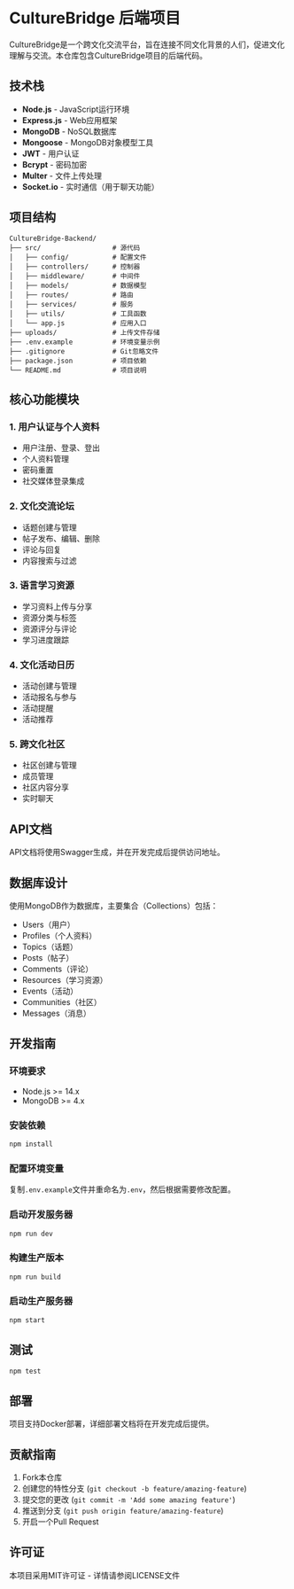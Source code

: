 # CultureBridge 后端项目

CultureBridge是一个跨文化交流平台，旨在连接不同文化背景的人们，促进文化理解与交流。本仓库包含CultureBridge项目的后端代码。

## 技术栈

- **Node.js** - JavaScript运行环境
- **Express.js** - Web应用框架
- **MongoDB** - NoSQL数据库
- **Mongoose** - MongoDB对象模型工具
- **JWT** - 用户认证
- **Bcrypt** - 密码加密
- **Multer** - 文件上传处理
- **Socket.io** - 实时通信（用于聊天功能）

## 项目结构

```
CultureBridge-Backend/
├── src/                  # 源代码
│   ├── config/           # 配置文件
│   ├── controllers/      # 控制器
│   ├── middleware/       # 中间件
│   ├── models/           # 数据模型
│   ├── routes/           # 路由
│   ├── services/         # 服务
│   ├── utils/            # 工具函数
│   └── app.js            # 应用入口
├── uploads/              # 上传文件存储
├── .env.example          # 环境变量示例
├── .gitignore            # Git忽略文件
├── package.json          # 项目依赖
└── README.md             # 项目说明
```

## 核心功能模块

### 1. 用户认证与个人资料

- 用户注册、登录、登出
- 个人资料管理
- 密码重置
- 社交媒体登录集成

### 2. 文化交流论坛

- 话题创建与管理
- 帖子发布、编辑、删除
- 评论与回复
- 内容搜索与过滤

### 3. 语言学习资源

- 学习资料上传与分享
- 资源分类与标签
- 资源评分与评论
- 学习进度跟踪

### 4. 文化活动日历

- 活动创建与管理
- 活动报名与参与
- 活动提醒
- 活动推荐

### 5. 跨文化社区

- 社区创建与管理
- 成员管理
- 社区内容分享
- 实时聊天

## API文档

API文档将使用Swagger生成，并在开发完成后提供访问地址。

## 数据库设计

使用MongoDB作为数据库，主要集合（Collections）包括：

- Users（用户）
- Profiles（个人资料）
- Topics（话题）
- Posts（帖子）
- Comments（评论）
- Resources（学习资源）
- Events（活动）
- Communities（社区）
- Messages（消息）

## 开发指南

### 环境要求

- Node.js >= 14.x
- MongoDB >= 4.x

### 安装依赖

```bash
npm install
```

### 配置环境变量

复制`.env.example`文件并重命名为`.env`，然后根据需要修改配置。

### 启动开发服务器

```bash
npm run dev
```

### 构建生产版本

```bash
npm run build
```

### 启动生产服务器

```bash
npm start
```

## 测试

```bash
npm test
```

## 部署

项目支持Docker部署，详细部署文档将在开发完成后提供。

## 贡献指南

1. Fork本仓库
2. 创建您的特性分支 (`git checkout -b feature/amazing-feature`)
3. 提交您的更改 (`git commit -m 'Add some amazing feature'`)
4. 推送到分支 (`git push origin feature/amazing-feature`)
5. 开启一个Pull Request

## 许可证

本项目采用MIT许可证 - 详情请参阅LICENSE文件
